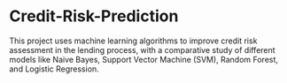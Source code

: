 # Credit-Risk-Prediction
This project uses machine learning algorithms to improve credit risk assessment in the lending process, with a comparative study of different models like Naive Bayes, Support Vector Machine (SVM), Random Forest, and Logistic Regression.
